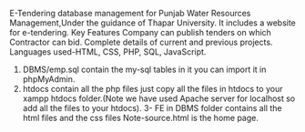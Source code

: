 E-Tendering database management for Punjab Water Resources Management,Under the guidance of Thapar University.
It includes a website for e-tendering. 
Key Features Company can publish tenders on which  Contractor can bid.
Complete details of current and previous projects.
Languages used-HTML, CSS, PHP, SQL, JavaScript.


1. DBMS/emp.sql contain the my-sql tables in it you can import it in phpMyAdmin.
2. htdocs contain all the php files just copy all the files in htdocs to your xampp htdocs folder.(Note we have used Apache server for localhost so add all the files to your htdocs).
3- FE in DBMS folder contains all the html files and the css files
Note-source.html is the home page.

